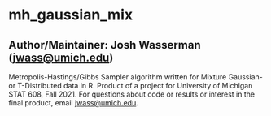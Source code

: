 # mh_gaussian_mix
## Author/Maintainer: Josh Wasserman (jwass@umich.edu)

Metropolis-Hastings/Gibbs Sampler algorithm written for Mixture Gaussian- or T-Distributed data in R. Product of a project for University of Michigan STAT 608, Fall 2021. For questions about code or results or interest in the final product, email jwass@umich.edu.
